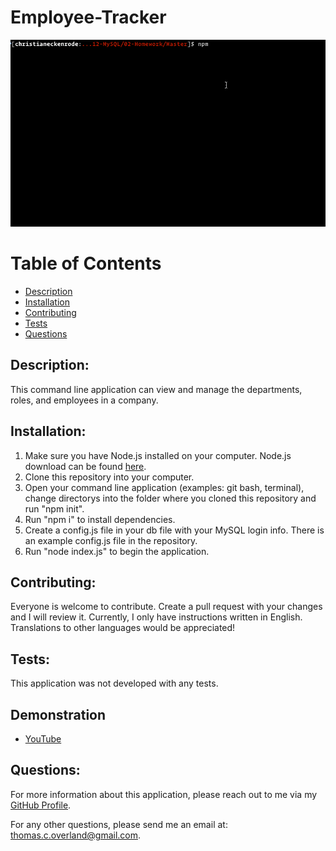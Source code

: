 # Employee-Tracker

![Demonstration of Application](https://github.com/TomOverland/Employee-Tracker/blob/master/Assets/employee-tracker.gif)

# Table of Contents

- [Description](#description)
- [Installation](#installation)
- [Contributing](#contributing)
- [Tests](#tests)
- [Questions](#questions)

## Description:

This command line application can view and manage the departments, roles, and employees in a company.  

## Installation:

1.  Make sure you have Node.js installed on your computer. Node.js download can be found [here](https://nodejs.org/en/).
2.  Clone this repository into your computer.  
3.  Open your command line application (examples: git bash, terminal), change directorys into the folder where you cloned this repository and run "npm init".  
4.  Run "npm i" to install dependencies.  
5.  Create a config.js file in your db file with your MySQL login info. There is an example config.js file in the repository.  
6.  Run "node index.js" to begin the application.  

## Contributing:

Everyone is welcome to contribute. Create a pull request with your changes and I will review it. Currently, I only have instructions written in English. Translations to other languages would be appreciated!

## Tests:

This application was not developed with any tests.

## Demonstration

- [YouTube](https://youtu.be/1tsCjtj8STc)

## Questions:

For more information about this application, please reach out to me via my [GitHub Profile](https://github.com/TomOverland).

For any other questions, please send me an email at: thomas.c.overland@gmail.com.
